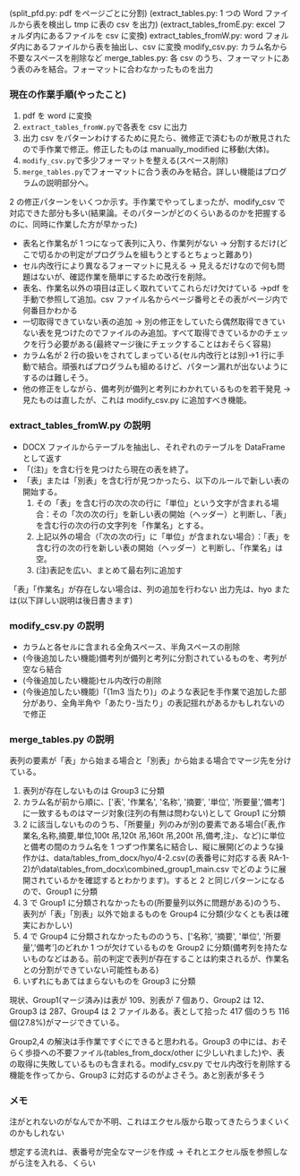 (split_pfd.py: pdf をページごとに分割)
(extract_tables.py: 1 つの Word ファイルから表を検出し tmp に表の csv を出力)
(extract_tables_fromE.py: excel フォルダ内にあるファイルを csv に変換)
extract_tables_fromW.py: word フォルダ内にあるファイルから表を抽出し、csv に変換
modify_csv.py: カラム名から不要なスペースを削除など
merge_tables.py: 各 csv のうち、フォーマットにあう表のみを結合。フォーマットに合わなかったものを出力

### 現在の作業手順(やったこと)

1. pdf を word に変換
2. `extract_tables_fromW.py`で各表を csv に出力
3. 出力 csv をパターンわけするために見たら、微修正で済むものが散見されたので手作業で修正。修正したものは manually_modified に移動(大体)。
4. `modify_csv.py`で多少フォーマットを整える(スペース削除)
5. `merge_tables.py`でフォーマットに合う表のみを結合。詳しい機能はプログラムの説明部分へ。

2 の修正パターンをいくつか示す。手作業でやってしまったが、modify_csv で対応できた部分も多い(結果論。そのパターンがどのくらいあるのかを把握するのに、同時に作業した方が早かった)

- 表名と作業名が 1 つになって表列に入り、作業列がない → 分割するだけ(どこで切るかの判定がプログラムを組もうとするとちょっと難あり)
- セル内改行により異なるフォーマットに見える → 見えるだけなので何も問題はないが、確認作業を簡単にするため改行を削除。
- 表名、作業名以外の項目は正しく取れていてこれらだけ欠けている →pdf を手動で参照して追加。csv ファイル名からページ番号とその表がページ内で何番目かわかる
- 一切取得できていない表の追加 → 別の修正をしていたら偶然取得できていない表を見つけたのでファイルのみ追加。すべて取得できているかのチェックを行う必要がある(最終マージ後にチェックすることはおそらく容易)
- カラム名が 2 行の扱いをされてしまっている(セル内改行とは別)→1 行に手動で結合。頑張ればプログラムも組めるけど、パターン漏れが出ないようにするのは難しそう。
- 他の修正をしながら、備考列が備列と考列にわかれているものを若干発見 → 見たものは直したが、これは modify_csv.py に追加すべき機能。

### extract_tables_fromW.py の説明

- DOCX ファイルからテーブルを抽出し、それぞれのテーブルを DataFrame として返す
- 「(注)」を含む行を見つけたら現在の表を終了。
- 「表」または「別表」を含む行が見つかったら、以下のルールで新しい表の開始する。
  1.  その「表」を含む行の次の次の行に「単位」という文字が含まれる場合：その「次の次の行」を新しい表の開始（ヘッダー）と判断し、「表」を含む行の次の行の文字列を「作業名」とする。
  2.  上記以外の場合（「次の次の行」に「単位」が含まれない場合）：「表」を含む行の次の行を新しい表の開始（ヘッダー）と判断し、「作業名」は空。
  3.  (注)表記を広い、まとめて最右列に追加す

「表」「作業名」が存在しない場合は、列の追加を行わない
出力先は、hyo または(以下詳しい説明は後日書きます)

### modify_csv.py の説明

- カラムと各セルに含まれる全角スペース、半角スペースの削除
- (今後追加したい機能)備考列が備列と考列に分割されているものを、考列が空なら結合
- (今後追加したい機能)セル内改行の削除
- (今後追加したい機能)「(1m3 当たり)」のような表記を手作業で追加した部分があり、全角半角や「あたり-当たり」の表記揺れがあるかもしれないので修正

### merge_tables.py の説明

表列の要素が「表」から始まる場合と「別表」から始まる場合でマージ先を分けている。

1. 表列が存在しないものは Group3 に分類
2. カラム名が前から順に、['表', '作業名', '名称', '摘要', '単位', '所要量','備考']に一致するものはマージ対象(注列の有無は問わない)として Group1 に分類
3. 2 に該当しないもののうち、「所要量」列のみが別の要素である場合(「表,作業名,名称,摘要,単位,100t 吊,120t 吊,160t 吊,200t 吊,備考,注」、など)に単位と備考の間のカラム名を 1 つずつ作業名に結合し、縦に展開(どのような操作かは、data/tables_from_docx/hyo/4-2.csv(の表番号に対応する表 RA-1-2)が\data\tables_from_docx\combined_group1_main.csv でどのように展開されているかを確認するとわかります)。すると 2 と同じパターンになるので、Group1 に分類
4. 3 で Group1 に分類されなかったもの(所要量列以外に問題がある)のうち、表列が「表」「別表」以外で始まるものを Group4 に分類(少なくとも表は確実におかしい)
5. 4 で Group4 に分類されなかったもののうち、['名称', '摘要', '単位', '所要量','備考']のどれか 1 つが欠けているものを Group2 に分類(備考列を持たないものなどはある。前の判定で表列が存在することは約束されるが、作業名との分割ができていない可能性もある)
6. いずれにもあてはまらないものを Group3 に分類

現状、Group1(マージ済み)は表が 109、別表が 7 個あり、Group2 は 12、Group3 は 287、Group4 は 2 ファイルある。表として拾った 417 個のうち 116 個(27.8%)がマージできている。

Group2,4 の解決は手作業ですぐにできると思われる。Group3 の中には、おそらく歩掛への不要ファイル(tables_from_docx/other に少しいれました)や、表の取得に失敗しているものも含まれる。modify_csv.py でセル内改行を削除する機能を作ってから、Group3 に対応するのがよさそう。あと別表が多そう

### メモ

注がとれないのがなんでか不明、これはエクセル版から取ってきたらうまくいくのかもしれない

想定する流れは、表番号が完全なマージを作成 → それとエクセル版を参照しながら注を入れる、くらい
